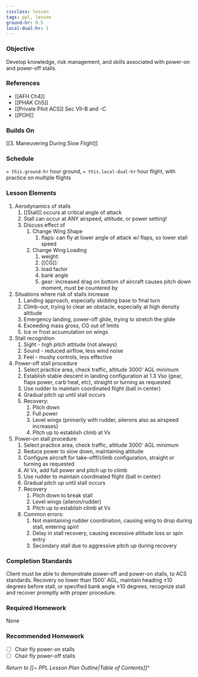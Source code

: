 ```yaml
---
cssclass: lesson
tags: ppl, lesson
ground-hr: 0.5
local-dual-hr: 1
---
```

### Objective
Develop knowledge, risk management, and skills associated with power-on and power-off stalls.

### References
- [[AFH Ch4]]
- [[PHAK Ch5]]
- [[Private Pilot ACS]] Sec VII-B and -C
- [[POH]]

### Builds On
[[3. Maneuvering During Slow Flight]]

### Schedule
`= this.ground-hr` hour ground, `= this.local-dual-hr` hour flight, with practice on multiple flights

### Lesson Elements
1. Aerodynamics of stalls
	1. [[Stall]] occurs at critical angle of attack
	2. Stall can occur at ANY airspeed, attitude, or power setting!
	3. Discuss effect of
		1. Change Wing Shape
			1. flaps: can fly at lower angle of attack w/ flaps, so lower stall speed
		2. Change Wing Loading
			1. weight: 
			2. [[CG]]: 
			3. load factor
			4. bank angle
			5. gear: increased drag on bottom of aircraft causes pitch down moment, must be countered by 
2. Situations where risk of stalls increase
	1. Landing approach, especially skidding base to final turn
	2. Climb-out, trying to clear an obstacle, especially at high density altitude
	3. Emergency landing, power-off glide, trying to stretch the glide
	4. Exceeding mass gross, CG out of limits
	5. Ice or frost accumulation on wings
3. Stall recognition
	1. Sight - high pitch attitude (not always)
	2. Sound - reduced airflow, less wind noise
	3. Feel - mushy controls, less effective
4. Power-off stall procedure
	1. Select practice area, check traffic, altitude 3000' AGL minimum
	2. Establish stable descent in landing configuration at 1.3 Vso (gear, flaps power, carb heat, etc), straight or turning as requested
	3. Use rudder to maintain coordinated flight (ball in center)
	4. Gradual pitch up until stall occurs
	5. Recovery:
		1. Pitch down
		2. Full power
		3. Level wings (primarily with rudder, ailerons also as airspeed increases)
		4. Pitch up to establish climb at Vx
5. Power-on stall procedure
	1. Select practice area, check traffic, altitude 3000' AGL minimum
	2. Reduce power to slow down, maintaining altitude
	3. Configure aircraft for take-offf/climb configuration, straight or turning as requested
	4. At Vx, add full power and pitch up to climb
	5. Use rudder to maintain coordinated flight (ball in center)
	6. Gradual pitch up until stall occurs
	7. Recovery
		1. Pitch down to break stall
		2. Level wings (aileron/rudder)
		3. Pitch up to establish climb at Vx
	8. Common errors:
		1. Not maintaining rudder coordination, causing wing to drop during stall, entering spin!
		2. Delay in stall recovery, causing excessive altitude loss or spin entry
		3. Secondary stall due to aggressive pitch up during recovery

### Completion Standards
Client must be able to demonstrate power-off and power-on stalls, to ACS standards. Recovery no lower than 1500' AGL, maintain heading &plusmn;10 degrees before stall, or specified bank angle &plusmn;10 degrees, recognize stall and recover promptly with proper procedure.

### Required Homework
 None
### Recommended Homework 
- [ ] Chair fly power-on stalls
- [ ] Chair fly power-off stalls

*Return to [[~ PPL Lesson Plan Outline|Table of Contents]]^*
